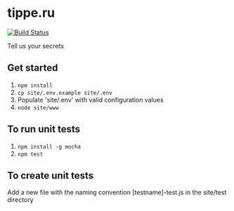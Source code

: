 # tippe.ru

[![Build Status](https://travis-ci.org/BenAllenUK/tippe.ru.svg?branch=release)](https://travis-ci.org/BenAllenUK/tippe.ru)

Tell us your secrets

## Get started
 1) `npm install`
 2) `cp site/.env.example site/.env`
 3) Populate 'site/.env' with valid configuration values
 4) `node site/www`

## To run unit tests
 1) `npm install -g mocha`
 2) `npm test`

## To create unit tests

Add a new file with the naming convention \[testname\]-test.js in the site/test directory
